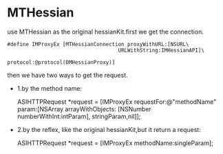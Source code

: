 MTHessian
=========

use MTHessian as the original hessianKit.first we get the connection.

    #define IMProxyEx [MTHessianConnection proxyWithURL:[NSURL\
                                        URLWithString:IMHessianAPI]\
                                        protocol:@protocol(DMHessianProxy)]
then we have two ways to get the request.

- 1.by the method name:

    ASIHTTPRequest *request = [IMProxyEx requestFor:@"methodName"     
                                param:[NSArray arrayWithObjects:
                                      [NSNumber numberWithInt:intParam],
                                      stringParam,nil]];
                                      
- 2.by the reflex, like the original hessianKit,but it return a request:

    ASIHTTPRequest *request = [IMProxyEx methodName:singleParam];